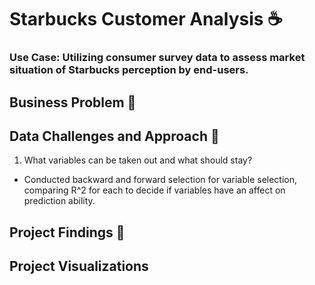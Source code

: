 # Starbucks Customer Analysis :coffee:
### Use Case: Utilizing consumer survey data to assess market situation of Starbucks perception by end-users. 

## Business Problem :thought_balloon:


## Data Challenges and Approach :mount_fuji:
1. What variables can be taken out and what should stay? 
  * Conducted backward and forward selection for variable selection, comparing R^2 for each to decide if variables have an affect on prediction ability.
 
## Project Findings :mag_right:


## Project Visualizations

